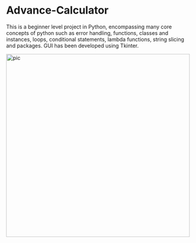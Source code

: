 # Advance-Calculator
This is a beginner level project in Python, encompassing many core concepts of python such as error handling, functions, classes and instances, loops, conditional statements, lambda functions, string slicing and packages. GUI has been developed using Tkinter.


<img width="494" alt="pic" src="https://user-images.githubusercontent.com/94625954/217045079-6a62ab91-2736-42d9-9d70-d8aa530c2321.PNG">
